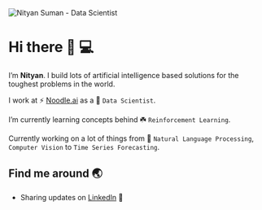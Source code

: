 <img src="https://raw.githubusercontent.com/nityansuman/nityansuman/master/home-porfolio.png" alt="Nityan Suman - Data Scientist">

# Hi there :wave: :computer:

I’m **Nityan**. I build lots of artificial intelligence based solutions for the toughest problems in the world.

I work at ⚡ [Noodle.ai](https://www.noodle.ai) as a :star2: `Data Scientist`.

I’m currently learning concepts behind :shamrock: `Reinforcement Learning`.

Currently working on a lot of things from :telescope: `Natural Language Processing`, `Computer Vision` to `Time Series Forecasting`.


## Find me around :earth_asia:

- Sharing updates on <a href="https://www.linkedin.com/in/kumar-nityan-suman/">LinkedIn</a> 💼
